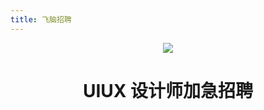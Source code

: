 ```yaml
---
title: 飞脑招聘
---
```


<div align="center">
<img src="../../assets/branding/cs-magic/cs-magic_256_white_indigo.svg">
<h1>UIUX 设计师加急招聘</h1>
</div>
